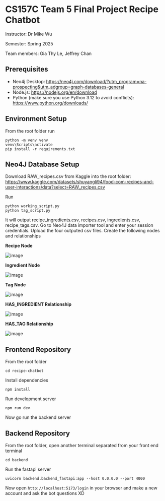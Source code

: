 # CS157C Team 5 Final Project Recipe Chatbot
Instructor: Dr Mike Wu

Semester: Spring 2025

Team members: Gia Thy Le, Jeffrey Chan

## Prerequisites
- Neo4j Desktop: https://neo4j.com/download/?utm_program=na-prospecting&utm_adgroup=graph-databases-general
- Node.js: https://nodejs.org/en/download
- Python (make sure you use Python 3.12 to avoid conflicts): https://www.python.org/downloads/

## Environment Setup
From the root folder run
```
python -m venv venv
venv\Scripts\activate
pip install -r requirements.txt
```
## Neo4J Database Setup
Download RAW_recipes.csv from Kaggle into the root folder: https://www.kaggle.com/datasets/shuyangli94/food-com-recipes-and-user-interactions/data?select=RAW_recipes.csv

Run
```
python working_script.py
python tag_script.py
```
It will output recipe_ingredients.csv, recipes.csv, ingredients.csv, recipe_tags.csv. Go to Neo4J data importer tool and enter your session credentials. Upload the four outputed csv files. Create the following nodes and relationships

**Recipe Node**

![image](https://github.com/user-attachments/assets/6095ea57-bcd8-4760-9a6d-e2b34f02219f)

**Ingredient Node**

![image](https://github.com/user-attachments/assets/8a3b22c5-9c36-460a-9424-4b779069b255)

**Tag Node**

![image](https://github.com/user-attachments/assets/3fbbe58c-9f58-44dd-8f10-40acbd8e9ad6)

**HAS_INGREDIENT Relationship**

![image](https://github.com/user-attachments/assets/b558a03f-58d4-412a-b9d8-9b11075a1a69)


**HAS_TAG Relationship**

![image](https://github.com/user-attachments/assets/599fc055-e07c-4f04-be93-aaec9cf0bcdf)

## Frontend Repository
From the root folder
```
cd recipe-chatbot
```
Install dependencies
```
npm install
```
Run development server
```
npm run dev
```
Now go run the backend server
## Backend Repository
From the root folder, open another terminal separated from your front end terminal
```
cd backend
```
Run the fastapi server
```
uvicorn backend.backend_fastapi:app --host 0.0.0.0 --port 4000
```
Now open ```http://localhost:5173/login``` in your browser and make a new account and ask the bot questions XD

